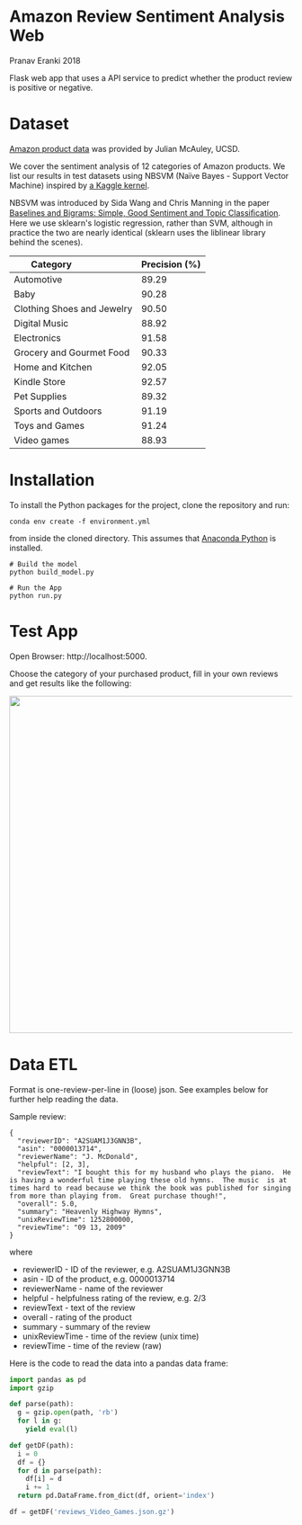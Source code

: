 # Amazon Review Sentiment Analysis Web

Pranav Eranki 2018

Flask web app that uses a API service to predict whether the product review is positive or negative.

# Dataset

[Amazon product data](http://jmcauley.ucsd.edu/data/amazon/links.html) was provided by Julian McAuley, UCSD.

We cover the sentiment analysis of 12 categories of Amazon products. We list our results in test datasets using NBSVM (Naïve Bayes - Support Vector Machine) inspired by [a Kaggle kernel](https://www.kaggle.com/jhoward/nb-svm-strong-linear-baseline-eda-0-052-lb).

NBSVM was introduced by Sida Wang and Chris Manning in the paper [Baselines and Bigrams: Simple, Good Sentiment and Topic Classiﬁcation](https://nlp.stanford.edu/pubs/sidaw12_simple_sentiment.pdf). Here we use sklearn's logistic regression, rather than SVM, although in practice the two are nearly identical (sklearn uses the liblinear library behind the scenes).

| Category                   | Precision (%) |
|----------------------------|--------------|
| Automotive                 | 89.29        |
| Baby                       | 90.28        |
| Clothing Shoes and Jewelry | 90.50        |
| Digital Music              | 88.92        |
| Electronics                | 91.58        |
| Grocery and Gourmet Food   | 90.33        |
| Home and Kitchen           | 92.05        |
| Kindle Store               | 92.57        |
| Pet Supplies               | 89.32        |
| Sports and Outdoors        | 91.19        |
| Toys and Games             | 91.24        |
| Video games                | 88.93        |

# Installation

To install the Python packages for the project, clone the repository and run:

`conda env create -f environment.yml`

from inside the cloned directory. This assumes that [Anaconda Python](https://www.continuum.io/downloads) is installed.

```
# Build the model
python build_model.py

# Run the App
python run.py
```

# Test App

Open Browser: http://localhost:5000.

Choose the category of your purchased product, fill in your own reviews and get results like the following:

<img src="https://github.com/wangruinju/Amazon_Review_Sentiment_Analysis/blob/master/Demo.png" width="600" />

# Data ETL

Format is one-review-per-line in (loose) json. See examples below for further help reading the data.

Sample review:

```
{
  "reviewerID": "A2SUAM1J3GNN3B",
  "asin": "0000013714",
  "reviewerName": "J. McDonald",
  "helpful": [2, 3],
  "reviewText": "I bought this for my husband who plays the piano.  He is having a wonderful time playing these old hymns.  The music  is at times hard to read because we think the book was published for singing from more than playing from.  Great purchase though!",
  "overall": 5.0,
  "summary": "Heavenly Highway Hymns",
  "unixReviewTime": 1252800000,
  "reviewTime": "09 13, 2009"
}
```
where

* reviewerID - ID of the reviewer, e.g. A2SUAM1J3GNN3B
* asin - ID of the product, e.g. 0000013714
* reviewerName - name of the reviewer
* helpful - helpfulness rating of the review, e.g. 2/3
* reviewText - text of the review
* overall - rating of the product
* summary - summary of the review
* unixReviewTime - time of the review (unix time)
* reviewTime - time of the review (raw)

 Here is the code to read the data into a pandas data frame:

```python
import pandas as pd
import gzip

def parse(path):
  g = gzip.open(path, 'rb')
  for l in g:
    yield eval(l)

def getDF(path):
  i = 0
  df = {}
  for d in parse(path):
    df[i] = d
    i += 1
  return pd.DataFrame.from_dict(df, orient='index')

df = getDF('reviews_Video_Games.json.gz')
```
